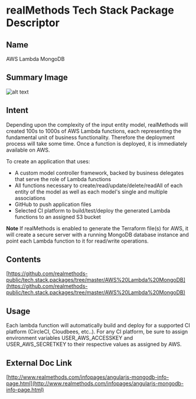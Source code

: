 # realMethods Tech Stack Package Descriptor

## Name
AWS Lambda MongoDB 

## Summary Image
![alt text](http://www.realmethods.com/infopages/img/aws.lambda.mongodb.png)

## Intent
Depending upon the complexity of the input entity model, realMethods will created 100s to 1000s of AWS Lambda functions, each representing the fundamental unit of business functionality.  Therefore the deployment process will take some time.  Once a function is deployed, it is immediately available on AWS.

To create an application that uses:

- A custom model controller framework, backed by business delegates that serve the role of Lambda functions
- All functions necessary to create/read/update/delete/readAll of each entity of the model as well as each model's single and multiple associations
- GitHub to push application files
- Selected CI platform to build/test/deploy the generated Lambda functions to an assigned S3 bucket

**Note**
If realMethods is enabled to generate the Terraform file(s) for AWS, it will create a secure server with a running MongoDB database instance and point each Lambda function to it for read/write operations.  

## Contents
[https://github.com/realmethods-public/tech.stack.packages/tree/master/AWS%20Lambda%20MongoDB](https://github.com/realmethods-public/tech.stack.packages/tree/master/AWS%20Lambda%20MongoDB)


## Usage

Each lambda function will automatically build and deploy for a supported CI platform (CircleCI, Cloudbees, etc..).  For any CI platform, be sure 
to assign environment variables USER_AWS_ACCESSKEY and USER_AWS_SECRETKEY to their respective values as assigned by AWS.


## External Doc Link
[http://www.realmethods.com/infopages/angularjs-mongodb-info-page.html](http://www.realmethods.com/infopages/angularjs-mongodb-info-page.html)
